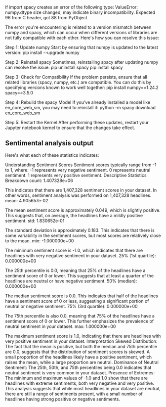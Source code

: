 If import spacy creates an error of the following type:
ValueError: numpy.dtype size changed, may indicate binary incompatibility. Expected 96 from C header, got 88 from PyObject

The error you're encountering is related to a version mismatch between numpy and spacy, which can occur when different versions of libraries are not fully compatible with each other. Here's how you can resolve this issue:

Step 1: Update numpy
Start by ensuring that numpy is updated to the latest version:
pip install --upgrade numpy

Step 2: Reinstall spacy
Sometimes, reinstalling spacy after updating numpy can resolve the issue:
pip uninstall spacy
pip install spacy

Step 3: Check for Compatibility
If the problem persists, ensure that all related libraries (spacy, numpy, etc.) are compatible. You can do this by specifying versions known to work well together:
pip install numpy==1.24.2 spacy==3.5.0

Step 4: Rebuild the spacy Model
If you've already installed a model like en_core_web_sm, you may need to reinstall it:
python -m spacy download en_core_web_sm

Step 5: Restart the Kernel
After performing these updates, restart your Jupyter notebook kernel to ensure that the changes take effect.

## Sentimental analysis output

Here's what each of these statistics indicates:

Understanding Sentiment Scores
Sentiment scores typically range from -1 to 1, where:
-1 represents very negative sentiment.
0 represents neutral sentiment.
1 represents very positive sentiment.
Descriptive Statistics Breakdown
count: 1.407328e+06

This indicates that there are 1,407,328 sentiment scores in your dataset. In other words, sentiment analysis was performed on 1,407,328 headlines.
mean: 4.905657e-02

The mean sentiment score is approximately 0.049, which is slightly positive. This suggests that, on average, the headlines have a mildly positive sentiment.
std: 1.830652e-01

The standard deviation is approximately 0.183. This indicates that there is some variability in the sentiment scores, but most scores are relatively close to the mean.
min: -1.000000e+00

The minimum sentiment score is -1.0, which indicates that there are headlines with very negative sentiment in your dataset.
25% (1st quartile): 0.000000e+00

The 25th percentile is 0.0, meaning that 25% of the headlines have a sentiment score of 0 or lower. This suggests that at least a quarter of the headlines are neutral or have negative sentiment.
50% (median): 0.000000e+00

The median sentiment score is 0.0. This indicates that half of the headlines have a sentiment score of 0 or less, suggesting a significant portion of neutral or negative sentiment.
75% (3rd quartile): 0.000000e+00

The 75th percentile is also 0.0, meaning that 75% of the headlines have a sentiment score of 0 or lower. This further emphasizes the prevalence of neutral sentiment in your dataset.
max: 1.000000e+00

The maximum sentiment score is 1.0, indicating that there are headlines with very positive sentiment in your dataset.
Interpretation
Skewed Distribution: The fact that the mean is positive, but both the median and 75th percentile are 0.0, suggests that the distribution of sentiment scores is skewed. A small proportion of the headlines likely have a positive sentiment, which raises the mean, while a large proportion are neutral.
Dominance of Neutral Sentiment: The 25th, 50th, and 75th percentiles being 0.0 indicates that neutral sentiment is very common in your dataset.
Presence of Extremes: The minimum and maximum values of -1.0 and 1.0 show that there are headlines with extreme sentiments, both very negative and very positive.
This analysis suggests that while most headlines in your dataset are neutral, there are still a range of sentiments present, with a small number of headlines having strong positive or negative sentiments.

